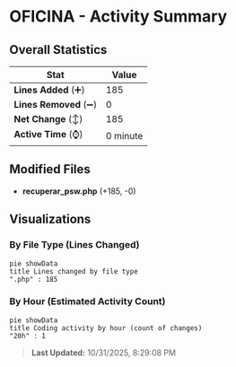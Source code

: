 # OFICINA - Activity Summary 

## Overall Statistics

| Stat                   | Value                                                             |
| ---------------------- | ----------------------------------------------------------------- |
| **Lines Added** (➕)   | 185                                          |
| **Lines Removed** (➖) | 0                                        |
| **Net Change** (↕)    | 185                |
| **Active Time** (⌚)   | 0 minute |


## Modified Files
- **recuperar_psw.php** (+185, -0)

## Visualizations

### By File Type (Lines Changed)

```mermaid
pie showData
title Lines changed by file type
".php" : 185
```

### By Hour (Estimated Activity Count)

```mermaid
pie showData
title Coding activity by hour (count of changes)
"20h" : 1
```


> **Last Updated:** 10/31/2025, 8:29:08 PM